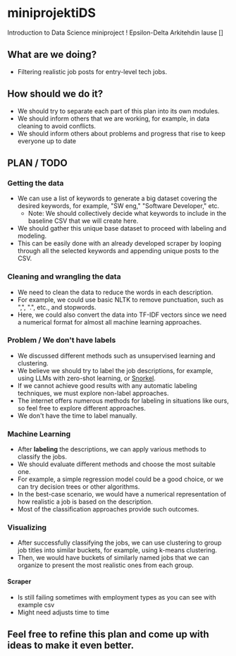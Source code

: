 # miniprojektiDS
Introduction to Data Science miniproject !
Epsilon-Delta 
Arkitehdin lause []


## What are we doing?
- Filtering realistic job posts for entry-level tech jobs.

## How should we do it?
- We should try to separate each part of this plan into its own modules.
- We should inform others that we are working, for example, in data cleaning to avoid conflicts.
- We should inform others about problems and progress that rise to keep everyone up to date 

## PLAN / TODO 

### Getting the data
- We can use a list of keywords to generate a big dataset covering the desired keywords, for example, "SW eng," "Software Developer," etc.
  - Note: We should collectively decide what keywords to include in the baseline CSV that we will create here. 
- We should gather this unique base dataset to proceed with labeling and modeling.
- This can be easily done with an already developed scraper by looping through all the selected keywords and appending unique posts to the CSV.

### Cleaning and wrangling the data
- We need to clean the data to reduce the words in each description.
- For example, we could use basic NLTK to remove punctuation, such as ",", ".", etc., and stopwords.
- Here, we could also convert the data into TF-IDF vectors since we need a numerical format for almost all machine learning approaches.

### Problem / We don't have labels
- We discussed different methods such as unsupervised learning and clustering.
- We believe we should try to label the job descriptions, for example, using LLMs with zero-shot learning, or [Snorkel](https://www.snorkel.org/use-cases/01-spam-tutorial).
- If we cannot achieve good results with any automatic labeling techniques, we must explore non-label approaches.
- The internet offers numerous methods for labeling in situations like ours, so feel free to explore different approaches.
- We don't have the time to label manually.

### Machine Learning
- After __labeling__ the descriptions, we can apply various methods to classify the jobs.
- We should evaluate different methods and choose the most suitable one.
- For example, a simple regression model could be a good choice, or we can try decision trees or other algorithms.
- In the best-case scenario, we would have a numerical representation of how realistic a job is based on the description.
- Most of the classification approaches provide such outcomes.

### Visualizing
- After successfully classifying the jobs, we can use clustering to group job titles into similar buckets, for example, using k-means clustering.
- Then, we would have buckets of similarly named jobs that we can organize to present the most realistic ones from each group.

#### Scraper
- Is still failing sometimes with employment types as you can see with example csv
- Might need adjusts time to time

## Feel free to refine this plan and come up with ideas to make it even better.
